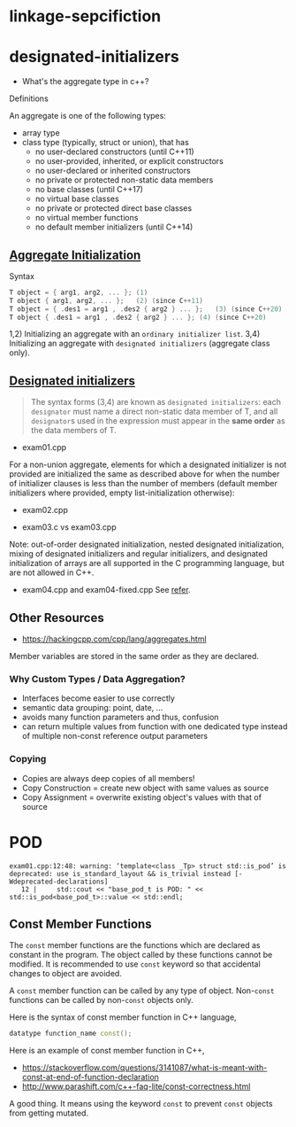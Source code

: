 
# linkage-sepcifiction


# designated-initializers
* What's the aggregate type in c++?

Definitions

An aggregate is one of the following types:

* array type
* class type (typically, struct or union), that has
    * no user-declared constructors (until C++11)
    * no user-provided, inherited, or explicit constructors
    * no user-declared or inherited constructors
    * no private or protected non-static data members
    * no base classes (until C++17)
    * no virtual base classes
    * no private or protected direct base classes
    * no virtual member functions
    * no default member initializers (until C++14)


## [Aggregate Initialization](https://en.cppreference.com/w/cpp/language/aggregate_initialization)
Syntax
```c++
T object = { arg1, arg2, ... };	(1)	
T object { arg1, arg2, ... };	(2)	(since C++11)
T object = { .des1 = arg1 , .des2 { arg2 } ... };	(3)	(since C++20)
T object { .des1 = arg1 , .des2 { arg2 } ... };	(4)	(since C++20)
```

1,2) Initializing an aggregate with an `ordinary initializer list`.
3,4) Initializing an aggregate with `designated initializers` (aggregate class only).

## [Designated initializers](https://en.cppreference.com/w/cpp/language/aggregate_initialization#Designated_initializers)

>  The syntax forms (3,4) are known as `designated initializers`: each `designator` must name a direct non-static data member of T, and all `designator`s used in the expression must appear in the **same order** as the data members of T.

* exam01.cpp

For a non-union aggregate, elements for which a designated initializer is not provided are initialized the same as described above for when the number of initializer clauses is less than the number of members (default member initializers where provided, empty list-initialization otherwise):

* exam02.cpp


* exam03.c vs exam03.cpp

Note: out-of-order designated initialization, nested designated initialization, mixing of designated initializers and regular initializers, and designated initialization of arrays are all supported in the C programming language, but are not allowed in C++.


* exam04.cpp and exam04-fixed.cpp
See [refer](https://stackoverflow.com/questions/58876020/designated-initializers-in-c20).

## Other Resources
* https://hackingcpp.com/cpp/lang/aggregates.html

Member variables are stored in the same order as they are declared.

### Why Custom Types / Data Aggregation?
* Interfaces become easier to use correctly
* semantic data grouping: point, date, …
* avoids many function parameters and thus, confusion
* can return multiple values from function with one dedicated type instead of multiple non-const reference output parameters

### Copying
* Copies are always deep copies of all members!
* Copy Construction = create new object with same values as source
* Copy Assignment = overwrite existing object's values with that of source

# POD

```
exam01.cpp:12:48: warning: ‘template<class _Tp> struct std::is_pod’ is deprecated: use is_standard_layout && is_trivial instead [-Wdeprecated-declarations]
   12 |     std::cout << "base_pod_t is POD: " << std::is_pod<base_pod_t>::value << std::endl;
```


## Const Member Functions
The `const` member functions are the functions which are declared as constant in the program.
The object called by these functions cannot be modified. It is recommended to use `const` keyword so that accidental changes to object are avoided.

A `const` member function can be called by any type of object. Non-`const` functions can be called by non-`const` objects only.

Here is the syntax of const member function in C++ language,
```c++
datatype function_name const();
```

Here is an example of const member function in C++,

* https://stackoverflow.com/questions/3141087/what-is-meant-with-const-at-end-of-function-declaration
* http://www.parashift.com/c++-faq-lite/const-correctness.html

A good thing. It means using the keyword `const` to prevent `const` objects from getting mutated.


